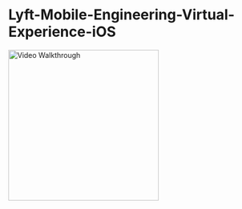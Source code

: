 # Lyft-Mobile-Engineering-Virtual-Experience-iOS

<img src='https://user-images.githubusercontent.com/55524257/165816968-2a80fd38-692f-4c07-b4f7-c1a015990b52.mp4' title='Video Walkthrough' width='300' alt='Video Walkthrough' />
